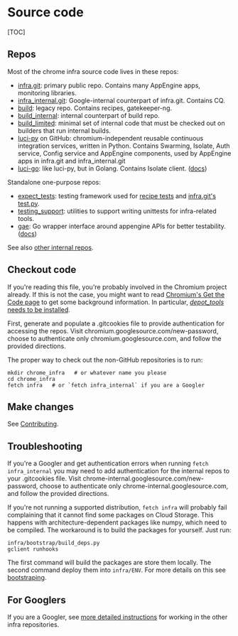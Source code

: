 # Source code

[TOC]

## Repos
Most of the chrome infra source code lives in these repos:

* [infra.git](..): primary public repo.
  Contains many AppEngine apps, monitoring libraries.
* [infra_internal.git](https://chrome-internal.googlesource.com/infra/infra_internal):
  Google-internal counterpart of infra.git. Contains CQ.
* [build](https://chromium.googlesource.com/chromium/tools/build/): legacy
  repo. Contains recipes, gatekeeper-ng.
* [build_internal](https://chrome-internal.googlesource.com/chrome/tools/build):
  internal counterpart of build repo.
* [build_limited](https://chrome-internal.googlesource.com/chrome/tools/build_limited/scripts/slave/):
  minimal set of internal code that must be checked out on builders
  that run internal builds.
* [luci-py](https://github.com/luci/luci-py) on GitHub: chromium-independent
  reusable continuous integration services, written in Python.
  Contains Swarming, Isolate, Auth service, Config service and AppEngine
  components, used by AppEngine apps in infra.git and infra_internal.git
* [luci-go](https://github.com/luci/luci-go): like luci-py, but in Golang.
  Contains Isolate client. ([docs](https://godoc.org/github.com/luci/luci-go))

Standalone one-purpose repos:

* [expect_tests](https://chromium.googlesource.com/infra/testing/expect_tests):
  testing framework used for [recipe tests](users/recipes.md) and
  [infra.git's test.py](../test.py).
* [testing_support](https://chromium.googlesource.com/infra/testing/testing_support):
  utilities to support writing unittests for infra-related tools.
* [gae](https://github.com/luci/gae): Go wrapper interface around appengine APIs for
  better testability. ([docs](https://godoc.org/github.com/luci/gae))

See also
[other internal repos](http://go/chrome-infra-docs-internal/source.md).

## Checkout code

If you're reading this file, you're probably involved in the Chromium
project already. If this is not the case, you might want to read
[Chromium's Get the Code page](http://dev.chromium.org/developers/how-tos/get-the-code)
to get some background information. In particular,
[_depot_tools_ needs to be installed](http://dev.chromium.org/developers/how-tos/install-depot-tools).

First, generate and populate a .gitcookies file to provide authentication for
accessing the repos. Visit chromium.googlesource.com/new-password, choose to
authenticate only chromium.googlesource.com, and follow the provided directions.

The proper way to check out the non-GitHub repositories is to run:

    mkdir chrome_infra   # or whatever name you please
    cd chrome_infra
    fetch infra   # or `fetch infra_internal` if you are a Googler

## Make changes

See [Contributing](contributing.md).

## Troubleshooting

If you're a Googler and get authentication errors when running `fetch
infra_internal` you may need to add authentication for the internal repos to
your .gitcookies file. Visit chrome-internal.googlesource.com/new-password,
choose to authenticate only chrome-internal.googlesource.com, and follow the
provided directions.

If you're not running a supported distribution, `fetch infra` will
probably fail complaining that it cannot find some packages on Cloud
Storage. This happens with architecture-dependent packages like numpy,
which need to be compiled. The workaround is to build the packages for
yourself. Just run:

    infra/bootstrap/build_deps.py
    gclient runhooks

The first command will build the packages are store them locally. The
second command deploy them into `infra/ENV`. For more details on this
see [bootstraping](/bootstrap/README.md).

## For Googlers

If you are a Googler, see [more detailed
instructions](http://go/chrome-infra-doc-internal) for working in the
other infra repositories.
